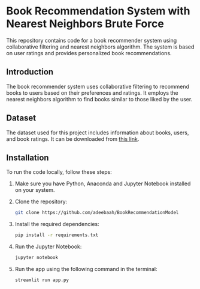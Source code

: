 # Book Recommendation System with Nearest Neighbors Brute Force

This repository contains code for a book recommender system using collaborative filtering and nearest neighbors algorithm. The system is based on user ratings and provides personalized book recommendations.

## Introduction

The book recommender system uses collaborative filtering to recommend books to users based on their preferences and ratings. It employs the nearest neighbors algorithm to find books similar to those liked by the user.

## Dataset

The dataset used for this project includes information about books, users, and book ratings. It can be downloaded from [this link](https://www.kaggle.com/datasets/arashnic/book-recommendation-dataset).

## Installation

To run the code locally, follow these steps:

1. Make sure you have Python, Anaconda and Jupyter Notebook installed on your system.

1. Clone the repository:

   ```bash
   git clone https://github.com/adeebaah/BookRecommendationModel

2. Install the required dependencies:

   ```bash
   pip install -r requirements.txt

3. Run the Jupyter Notebook:

   ```bash
   jupyter notebook

4. Run the app using the following command in the terminal:

   ````bash
   streamlit run app.py
